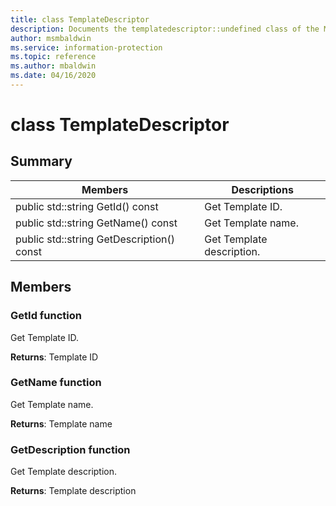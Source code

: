 ```yaml
---
title: class TemplateDescriptor 
description: Documents the templatedescriptor::undefined class of the Microsoft Information Protection (MIP) SDK.
author: msmbaldwin
ms.service: information-protection
ms.topic: reference
ms.author: mbaldwin
ms.date: 04/16/2020
---
```


# class TemplateDescriptor 
  
## Summary
 Members                        | Descriptions                                
--------------------------------|---------------------------------------------
public std::string GetId() const  |  Get Template ID.
public std::string GetName() const  |  Get Template name.
public std::string GetDescription() const  |  Get Template description.
  
## Members
  
### GetId function
Get Template ID.

  
**Returns**: Template ID
  
### GetName function
Get Template name.

  
**Returns**: Template name
  
### GetDescription function
Get Template description.

  
**Returns**: Template description